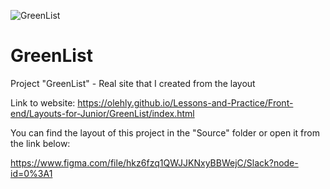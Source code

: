 ![GreenList](https://telegra.ph/file/7aef4a8f7cc7786e12bb5.png)

# GreenList

Project "GreenList" - Real site that I created from the layout

Link to website: https://olehly.github.io/Lessons-and-Practice/Front-end/Layouts-for-Junior/GreenList/index.html

You can find the layout of this project in the "Source" folder or open it from the link below:

https://www.figma.com/file/hkz6fzq1QWJJKNxyBBWejC/Slack?node-id=0%3A1
